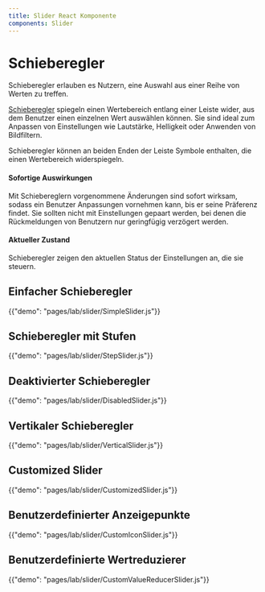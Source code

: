 ```yaml
---
title: Slider React Komponente
components: Slider
---
```


# Schieberegler

<p class="description">Schieberegler erlauben es Nutzern, eine Auswahl aus einer Reihe von Werten zu treffen.</p>

[Schieberegler](https://material.io/design/components/sliders.html) spiegeln einen Wertebereich entlang einer Leiste wider, aus dem Benutzer einen einzelnen Wert auswählen können. Sie sind ideal zum Anpassen von Einstellungen wie Lautstärke, Helligkeit oder Anwenden von Bildfiltern.

Schieberegler können an beiden Enden der Leiste Symbole enthalten, die einen Wertebereich widerspiegeln.

#### Sofortige Auswirkungen

Mit Schiebereglern vorgenommene Änderungen sind sofort wirksam, sodass ein Benutzer Anpassungen vornehmen kann, bis er seine Präferenz findet. Sie sollten nicht mit Einstellungen gepaart werden, bei denen die Rückmeldungen von Benutzern nur geringfügig verzögert werden.

#### Aktueller Zustand

Schieberegler zeigen den aktuellen Status der Einstellungen an, die sie steuern.

## Einfacher Schieberegler

{{"demo": "pages/lab/slider/SimpleSlider.js"}}

## Schieberegler mit Stufen

{{"demo": "pages/lab/slider/StepSlider.js"}}

## Deaktivierter Schieberegler

{{"demo": "pages/lab/slider/DisabledSlider.js"}}

## Vertikaler Schieberegler

{{"demo": "pages/lab/slider/VerticalSlider.js"}}

## Customized Slider

{{"demo": "pages/lab/slider/CustomizedSlider.js"}}

## Benutzerdefinierter Anzeigepunkte

{{"demo": "pages/lab/slider/CustomIconSlider.js"}}

## Benutzerdefinierte Wertreduzierer

{{"demo": "pages/lab/slider/CustomValueReducerSlider.js"}}